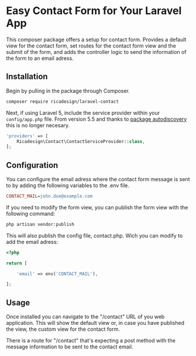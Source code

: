 # Easy Contact Form for Your Laravel App

This composer package offers a setup for contact form. Provides a default view for the contact form, set routes for the contact form view and the submit of the form, and adds the controller logic to send the information of the form to an email adress.

## Installation

Begin by pulling in the package through Composer.

```bash
composer require ricadesign/laravel-contact
```



Next, if using Laravel 5, include the service provider within your `config/app.php` file. From version 5.5 and thanks to [package autodiscovery](https://laravel-news.com/package-auto-discovery) this is no longer necesary.
```php
'providers' => [
    Ricadesign\Contact\ContactServiceProvider::class,
];
```
## Configuration 

You can configure the email adress where the contact form message is sent to by adding the following variables to the .env file.

```ini
CONTACT_MAIL=john.doe@example.com
```
If you need to modify the form view, you can publish the form view with the following command:

```bash
php artisan vendor:publish
```
This will also publish the config file, contact.php. Wich you can modify to add the email adress:

```php
<?php

return [

    'email' => env('CONTACT_MAIL'),

];
```

## Usage

Once installed you can navigate to the "/contact" URL of you web application. This will show the default view or, in case you have published the view, the custom view for the contact form.

There is a route for "/contact" that's expecting a post method with the message information to be sent to the contact email.





